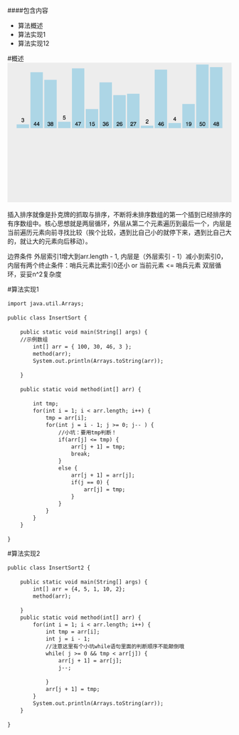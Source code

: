 ####包含内容
<ul background-color: grey>
<li>算法概述</li>
<li>算法实现1</li>
<li>算法实现12</li>
</ul>

#概述
<img src = 'img/sort/insert.gif'/>

插入排序就像是扑克牌的抓取与排序，不断将未排序数组的第一个插到已经排序的有序数组中。核心思想就是两层循环，外层从第二个元素遍历到最后一个，内层是当前遍历元素向前寻找比较（挨个比较，遇到比自己小的就停下来，遇到比自己大的，就让大的元素向后移动）。

边界条件
外层索引1增大到arr.length - 1, 内层是（外层索引 - 1）减小到索引0，内层有两个终止条件：哨兵元素比索引0还小  or 当前元素 <= 哨兵元素
双层循环，妥妥n^2复杂度

#算法实现1
```
import java.util.Arrays;

public class InsertSort {

	public static void main(String[] args) {
    //示例数组
		int[] arr = { 100, 30, 46, 3 };
		method(arr);
		System.out.println(Arrays.toString(arr));

	}

	public static void method(int[] arr) {

		int tmp;
		for(int i = 1; i < arr.length; i++) {
			tmp = arr[i];
			for(int j = i - 1; j >= 0; j-- ) {
				//小坑：要用tmp判断！
				if(arr[j] <= tmp) {
					arr[j + 1] = tmp;
					break;
				}
				else {
					arr[j + 1] = arr[j];
					if(j == 0) {
						arr[j] = tmp;
					}
				}			
			}
		}
	}

}

```
#算法实现2
```
public class InsertSort2 {

	public static void main(String[] args) {
		int[] arr = {4, 5, 1, 10, 2};
		method(arr);

	}
	public static void method(int[] arr) {
		for(int i = 1; i < arr.length; i++) {
			int tmp = arr[i];
			int j = i - 1;
			//注意这里有个小坑while语句里面的判断顺序不能颠倒哦
			while( j >= 0 && tmp < arr[j]) {
				arr[j + 1] = arr[j];
				j--;

			}
			arr[j + 1] = tmp;
		}
		System.out.println(Arrays.toString(arr));
	}

}
```
